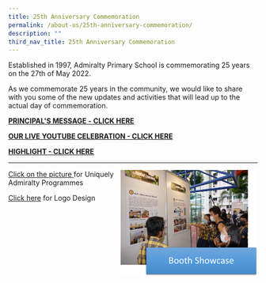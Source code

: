 ```yaml
---
title: 25th Anniversary Commemoration
permalink: /about-us/25th-anniversary-commemoration/
description: ""
third_nav_title: 25th Anniversary Commemoration
---
```

Established in 1997, Admiralty Primary School is commemorating 25 years on the 27th of May 2022.

As we commemorate 25 years in the community, we would like to share with you some of the new updates and activities that will lead up to the actual day of commemoration. 


[**PRINCIPAL'S MESSAGE -** **CLICK HERE**](https://admiraltypri-moe-edu-sg-admin.cwp.sg/qql/slot/u234/2022/PDF/P%20-%2025th%20anniversary%20speech.pdf)

[**OUR LIVE YOUTUBE CELEBRATION - CLICK HERE**](https://youtu.be/_WxshQWsqlQ)

[**HIGHLIGHT - CLICK HERE**](https://drive.google.com/file/d/1NCwbRpthqA_qpyMT5ojxgBmgVLj40vLK/view?usp=sharing)

***
<a href="https://ogp-admiraltypri-staging.netlify.app/about-us/25th-anniversary-commemoration/booth-showcase/">
<img src="/images/booth%20showcase.png" style="width:55%" align="right">
	
	
[Click on the picture ](https://ogp-admiraltypri-staging.netlify.app/about-us/25th-anniversary-commemoration/booth-showcase/)for Uniquely Admiralty Programmes
	
[Click here](https://drive.google.com/file/d/1vdygqwFRX-i99LJGhRtfDyVmUGoIhd1E/view?usp=sharing) for Logo Design

